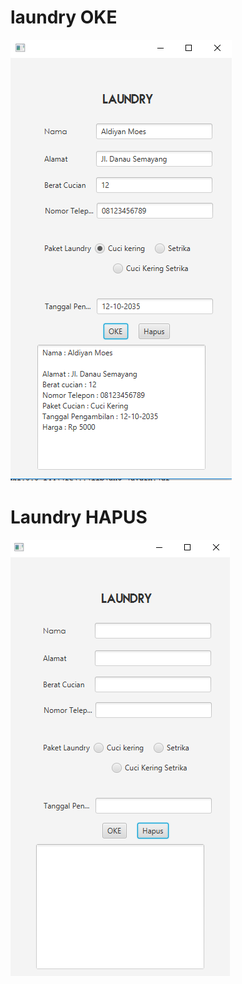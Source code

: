 # laundry OKE
![alt text](https://github.com/moesaldi/laundry/blob/master/laundry1.PNG)
# Laundry HAPUS
![alt text](https://github.com/moesaldi/laundry/blob/master/laundry2.PNG)
